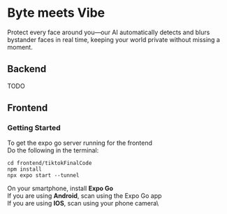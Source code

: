 # Byte meets Vibe

Protect every face around you—our AI automatically detects and blurs bystander faces in real time, keeping your world private without missing a moment.
## Backend
TODO

## Frontend

### Getting Started
To get the expo go server running for the frontend\
Do the following in the terminal: 
```
cd frontend/tiktokFinalCode
npm install
npx expo start --tunnel
```
On your smartphone, install **Expo Go** \
If you are using **Android**, scan using the Expo Go app\
If you are using **IOS**, scan using your phone camera\

